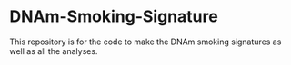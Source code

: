 # DNAm-Smoking-Signature

This repository is for the code to make the DNAm smoking signatures as well as all the analyses.  

